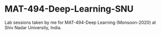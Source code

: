 # MAT-494-Deep-Learning-SNU
Lab sessions taken by me for MAT-494-Deep Learning (Monsoon-2020) at Shiv Nadar University, India.
